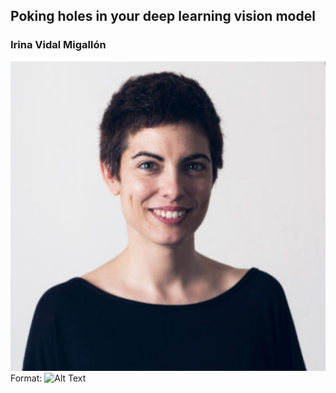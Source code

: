 ## Poking holes in your deep learning vision model ##
### Irina Vidal Migallón ###

![Irina Vidal Migallón](https://github.com/pydatahamburg/meetup-slides/blob/master/2019.5/speaker_profiles/irina_vidal_migallon.png)
Format: ![Alt Text](url)

